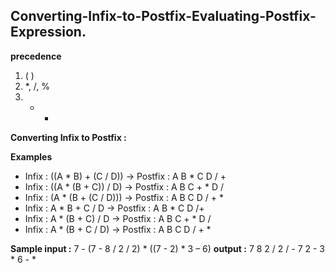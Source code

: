 ## Converting-Infix-to-Postfix-Evaluating-Postfix-Expression.


**precedence**
1.  ( )
2.  *, /, %
3.  + -

**Converting Infix to Postfix :** 

 **Examples**

- Infix : ((A * B) + (C / D))  -> Postfix : A B * C D / + 
- Infix : ((A * (B + C)) / D)  -> Postfix : A B C + * D /
- Infix : (A * (B + (C / D)))  -> Postfix : A B C D / + *
- Infix : A * B + C / D        -> Postfix : A B * C D /+ 
- Infix : A * (B + C) / D      -> Postfix : A B C + * D / 
- Infix : A * (B + C / D)      -> Postfix : A B C D / + *



**Sample input :** 
7 - (7 - 8 / 2 / 2) * ((7 - 2) * 3 – 6)
**output :** 
7 8 2 / 2 / - 7 2 - 3 * 6 - * 
